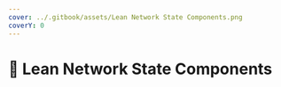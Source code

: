 ```yaml
---
cover: ../.gitbook/assets/Lean Network State Components.png
coverY: 0
---
```


# 🧱 Lean Network State Components

